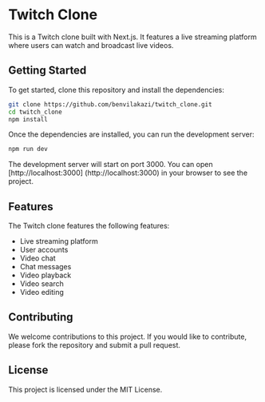 # Twitch Clone

This is a Twitch clone built with Next.js. It features a live streaming platform where users can watch and broadcast live videos.

## Getting Started

To get started, clone this repository and install the dependencies:
```bash
git clone https://github.com/benvilakazi/twitch_clone.git 
cd twitch_clone
npm install
```
Once the dependencies are installed, you can run the development server:
```bash
npm run dev
```
The development server will start on port 3000. You can open  [http://localhost:3000] (http://localhost:3000) in your browser to see the project.

## Features

The Twitch clone features the following features:

* Live streaming platform
* User accounts
* Video chat
* Chat messages
* Video playback
* Video search
* Video editing

## Contributing

We welcome contributions to this project. If you would like to contribute, please fork the repository and submit a pull request.

## License

This project is licensed under the MIT License.
